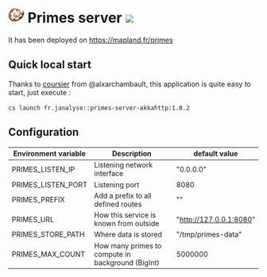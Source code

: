 # ![](images/logo-base-32.png) Primes server [![][PrimesServerAkkaMvnImg]][PrimesServerAkkaMvnLnk]

It has been deployed on https://mapland.fr/primes


## Quick local start

Thanks to [coursier][cs] from @alxarchambault,
this application is quite easy to start, just execute :
```
cs launch fr.janalyse::primes-server-akkahttp:1.0.2
```

## Configuration

| Environment variable | Description                                       | default value
| -------------------- | ------------------------------------------------- | -----------------
| PRIMES_LISTEN_IP     | Listening network interface                       | "0.0.0.0"
| PRIMES_LISTEN_PORT   | Listening port                                    | 8080
| PRIMES_PREFIX        | Add a prefix to all defined routes                | ""
| PRIMES_URL           | How this service is known from outside            | "http://127.0.0.1:8080"
| PRIMES_STORE_PATH    | Where data is stored                              | "/tmp/primes-data"
| PRIMES_MAX_COUNT     | How many primes to compute in background (BigInt) | 5000000

[cs]: https://get-coursier.io/

[deployed]:   https://mapland.fr/primes
[primes-lib]:  https://github.com/dacr/primes
[akka-http]:  https://doc.akka.io/docs/akka-http/current/index.html

[PrimesServerAkka]:       https://github.com/dacr/primes-server-akkahttp
[PrimesServerAkkaMvnImg]: https://img.shields.io/maven-central/v/fr.janalyse/primes-server-akkahttp_2.13.svg
[PrimesServerAkkaMvnLnk]: https://search.maven.org/#search%7Cga%7C1%7Cfr.janalyse.primes-server-akkahttp
